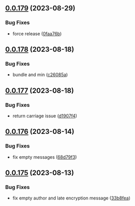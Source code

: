 ## [0.0.179](https://github.com/mikemickymick/mercury/compare/v0.0.178...v0.0.179) (2023-08-29)


### Bug Fixes

* force release ([0faa76b](https://github.com/mikemickymick/mercury/commit/0faa76b0f25fcec79c551e902df2c0a46fb68e27))



## [0.0.178](https://github.com/mikemickymick/mercury/compare/v0.0.177...v0.0.178) (2023-08-18)


### Bug Fixes

* bundle and min ([c26085a](https://github.com/mikemickymick/mercury/commit/c26085a4df5472ee0536cc71bd6b0f11465e676a))



## [0.0.177](https://github.com/mikemickymick/mercury/compare/v0.0.176...v0.0.177) (2023-08-18)


### Bug Fixes

* return carriage issue ([d1907f4](https://github.com/mikemickymick/mercury/commit/d1907f4409c0f07458567f4188a26ca959bafc01))



## [0.0.176](https://github.com/mikemickymick/mercury/compare/v0.0.175...v0.0.176) (2023-08-14)


### Bug Fixes

* fix empty messages ([68d79f3](https://github.com/mikemickymick/mercury/commit/68d79f3798b832b5a77c4e497250f5528ecfa505))



## [0.0.175](https://github.com/mikemickymick/mercury/compare/v0.0.174...v0.0.175) (2023-08-13)


### Bug Fixes

* fix empty author and late encryption message ([33b8fea](https://github.com/mikemickymick/mercury/commit/33b8fea7c8ead55958141e4fe6f0ed567cc959ac))



